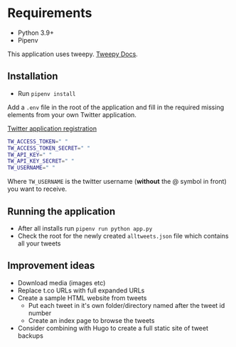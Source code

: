 # Requirements

- Python 3.9+
- Pipenv

This application uses tweepy. [Tweepy Docs](https://docs.tweepy.org/en/stable/).

## Installation

- Run `pipenv install`

Add a `.env` file in the root of the application and fill in the required missing elements from your own Twitter application.

[Twitter application registration](https://developer.twitter.com/en/portal/projects-and-apps)

```bash
TW_ACCESS_TOKEN=" "
TW_ACCESS_TOKEN_SECRET=" "
TW_API_KEY=" "
TW_API_KEY_SECRET=" "
TW_USERNAME=" "
```

Where `TW_USERNAME` is the twitter username (**without** the @ symbol in front) you want to receive.

## Running the application

- After all installs run `pipenv run python app.py`
- Check the root for the newly created `alltweets.json` file which contains all your tweets

## Improvement ideas

- Download media (images etc)
- Replace t.co URLs with full expanded URLs
- Create a sample HTML website from tweets
  - Put each tweet in it's own folder/directory named after the tweet id number
  - Create an index page to browse the tweets
- Consider combining with Hugo to create a full static site of tweet backups
